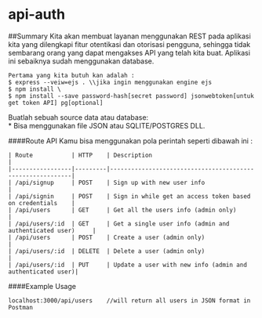 # api-auth

##Summary
Kita akan membuat layanan menggunakan REST pada aplikasi kita yang dilengkapi fitur otentikasi dan otorisasi pengguna, sehingga tidak sembarang orang yang dapat mengakses API yang telah kita buat. Aplikasi ini sebaiknya sudah menggunakan database.

```
Pertama yang kita butuh kan adalah :
$ express --veiw=ejs . \\jika ingin menggunakan engine ejs
$ npm install \
$ npm install --save password-hash[secret password] jsonwebtoken[untuk get token API] pg[optional]
```
Buatlah sebuah source data atau database: \
\* Bisa menggunakan file JSON atau SQLITE/POSTGRES DLL.

####Route API
Kamu bisa menggunakan pola perintah seperti dibawah ini :
```
| Route           | HTTP    | Description                                               |
|-----------------|---------|-----------------------------------------------------------|
| /api/signup     | POST    | Sign up with new user info                                |
| /api/signin     | POST    | Sign in while get an access token based on credentials    |
| /api/users      | GET     | Get all the users info (admin only)                       |
| /api/users/:id  | GET     | Get a single user info (admin and authenticated user)     |
| /api/users      | POST    | Create a user (admin only)                                |
| /api/users/:id  | DELETE  | Delete a user (admin only)                                |
| /api/users/:id  | PUT     | Update a user with new info (admin and authenticated user)|
```

####Example Usage

```
localhost:3000/api/users    //will return all users in JSON format in Postman
```